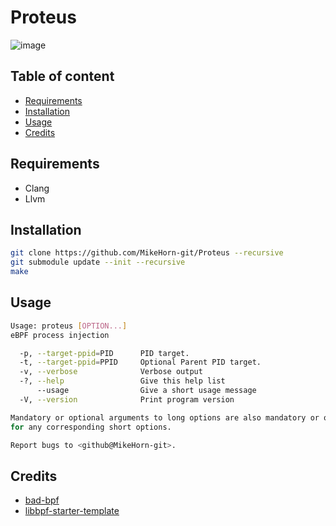 # Proteus

![image](https://miro.medium.com/v2/resize:fit:1200/1*jospO_aej1eOiawuQkqBOQ.jpeg)

## Table of content

- [Requirements](https://github.com/MikeHorn-git/Proteus#requirements)
- [Installation](https://github.com/MikeHorn-git/Proteus#installation)
- [Usage](https://github.com/MikeHorn-git/Proteus#usage)
- [Credits](https://github.com/MikeHorn-git/Proteus#credits)

## Requirements

- Clang
- Llvm

## Installation

```bash
git clone https://github.com/MikeHorn-git/Proteus --recursive
git submodule update --init --recursive
make
```

## Usage

```bash
Usage: proteus [OPTION...]
eBPF process injection

  -p, --target-ppid=PID      PID target.
  -t, --target-ppid=PPID     Optional Parent PID target.
  -v, --verbose              Verbose output
  -?, --help                 Give this help list
      --usage                Give a short usage message
  -V, --version              Print program version

Mandatory or optional arguments to long options are also mandatory or optional
for any corresponding short options.

Report bugs to <github@MikeHorn-git>.
```

## Credits

- [bad-bpf](https://github.com/pathtofile/bad-bpf)
- [libbpf-starter-template](https://github.com/eunomia-bpf/libbpf-starter-template)
